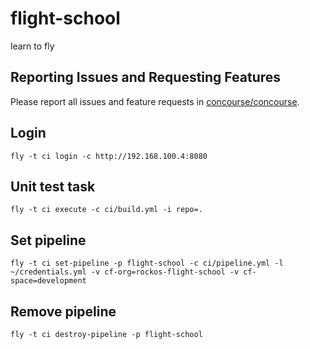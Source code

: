# flight-school
learn to fly

## Reporting Issues and Requesting Features

Please report all issues and feature requests in [concourse/concourse](https://github.com/concourse/concourse/issues).

## Login
```
fly -t ci login -c http://192.168.100.4:8080
```

## Unit test task
```
fly -t ci execute -c ci/build.yml -i repo=.
```

## Set pipeline
```
fly -t ci set-pipeline -p flight-school -c ci/pipeline.yml -l ~/credentials.yml -v cf-org=rockos-flight-school -v cf-space=development
```

## Remove pipeline
```
fly -t ci destroy-pipeline -p flight-school
```